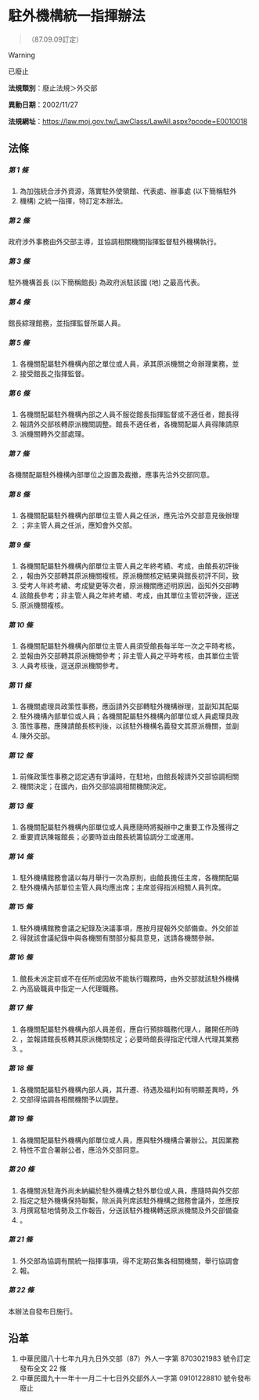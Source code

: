 # 駐外機構統一指揮辦法
> （87.09.09訂定）


> [!WARNING]
> 已廢止


**法規類別**：廢止法規＞外交部

**異動日期**：2002/11/27  

**法規網址**：https://law.moj.gov.tw/LawClass/LawAll.aspx?pcode=E0010018



## 法條
##### 第 1 條
1. 為加強統合涉外資源，落實駐外使領館、代表處、辦事處 (以下簡稱駐外
1. 機構) 之統一指揮，特訂定本辦法。

##### 第 2 條
政府涉外事務由外交部主導，並協調相關機關指揮監督駐外機構執行。

##### 第 3 條
駐外機構首長 (以下簡稱館長) 為政府派駐該國 (地) 之最高代表。

##### 第 4 條
館長綜理館務，並指揮監督所屬人員。

##### 第 5 條
1. 各機關配屬駐外機構內部之單位或人員，承其原派機關之命辦理業務，並
1. 接受館長之指揮監督。

##### 第 6 條
1. 各機關配屬駐外機構內部之人員不服從館長指揮監督或不適任者，館長得
1. 報請外交部核轉原派機關調整。館長不適任者，各機關配屬人員得陳請原
1. 派機關轉外交部處理。

##### 第 7 條
各機關配屬駐外機構內部單位之設置及裁撤，應事先洽外交部同意。

##### 第 8 條
1. 各機關配屬駐外機構內部單位主管人員之任派，應先洽外交部意見後辦理
1. ；非主管人員之任派，應知會外交部。

##### 第 9 條
1. 各機關配屬駐外機構內部單位主管人員之年終考績、考成，由館長初評後
1. ，報由外交部轉其原派機關複核。原派機關核定結果與館長初評不同，致
1. 受考人年終考績、考成變更等次者，原派機關應述明原因，函知外交部轉
1. 該館長參考；非主管人員之年終考績、考成，由其單位主管初評後，逕送
1. 原派機關複核。

##### 第 10 條
1. 各機關配屬駐外機構內部單位主管人員須受館長每半年一次之平時考核，
1. 並報由外交部轉其原派機關參考；非主管人員之平時考核，由其單位主管
1. 人員考核後，逕送原派機關參考。

##### 第 11 條
1. 各機關處理具政策性事務，應函請外交部轉駐外機構辦理，並副知其配屬
1. 駐外機構內部單位或人員；各機關配屬駐外機構內部單位或人員處理具政
1. 策性事務，應陳請館長核判後，以該駐外機構名義發文其原派機關，並副
1. 陳外交部。

##### 第 12 條
1. 前條政策性事務之認定遇有爭議時，在駐地，由館長報請外交部協調相關
1. 機關決定；在國內，由外交部協調相關機關決定。

##### 第 13 條
1. 各機關配屬駐外機構內部單位或人員應隨時將擬辦中之重要工作及獲得之
1. 重要資訊陳報館長；必要時並由館長統籌協調分工或運用。

##### 第 14 條
1. 駐外機構館務會議以每月舉行一次為原則，由館長擔任主席，各機關配屬
1. 駐外機構內部單位主管人員均應出席；主席並得指派相關人員列席。

##### 第 15 條
1. 駐外機構館務會議之紀錄及決議事項，應按月提報外交部備查。外交部並
1. 得就該會議紀錄中與各機關有關部分擬具意見，送請各機關參辦。

##### 第 16 條
1. 館長未派定前或不在任所或因故不能執行職務時，由外交部就該駐外機構
1. 內高級職員中指定一人代理職務。

##### 第 17 條
1. 各機關配屬駐外機構內部人員差假，應自行預排職務代理人，離開任所時
1. ，並報請館長核轉其原派機關核定；必要時館長得指定代理人代理其業務
1. 。

##### 第 18 條
1. 各機關配屬駐外機構內部人員，其升遷、待遇及福利如有明顯差異時，外
1. 交部得協調各相關機關予以調整。

##### 第 19 條
1. 各機關配屬駐外機構內部單位或人員，應與駐外機構合署辦公。其因業務
1. 特性不宜合署辦公者，應洽外交部同意。

##### 第 20 條
1. 各機關派駐海外尚未納編於駐外機構之駐外單位或人員，應隨時與外交部
1. 指定之駐外機構保持聯繫，除派員列席該駐外機構之館務會議外，並應按
1. 月撰寫駐地情勢及工作報告，分送該駐外機構轉送原派機關及外交部備查
1. 。

##### 第 21 條
1. 外交部為協調有關統一指揮事項，得不定期召集各相關機關，舉行協調會
1. 報。

##### 第 22 條
本辦法自發布日施行。

## 沿革
1. 中華民國八十七年九月九日外交部（87）外人一字第 8703021983 號令訂定發布全文 22 條
1. 中華民國九十一年十一月二十七日外交部外人一字第 09101228810  號令發布廢止
